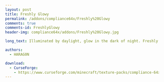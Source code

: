 ```yaml
---
layout: post
title: Freshly Glowy
permalink: /addons/compliance64x/Freshly%20Glowy
comments: true
comments-id: FreshlyGlowy
header-img: compliance64x/addons/Freshly%20Glowy.jpg

long_text: Illuminated by daylight, glow in the dark of night. Freshly Glowy add-on adds a sort of light to blocks and items when you're in a dark place. This add-on must requeired Optifine and to have Compliance 64x to work proprely.

authors:
  - HARAG0N

download:
  - CurseForge:
    - https://www.curseforge.com/minecraft/texture-packs/compliance-64x-freshly-glowy
---
```

